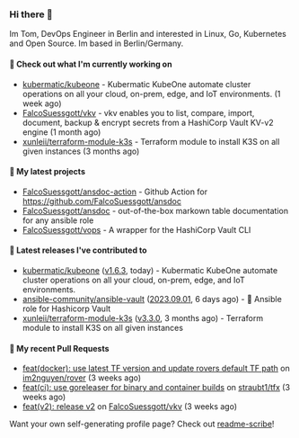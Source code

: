 ### Hi there 👋

Im Tom, DevOps Engineer in Berlin and interested in Linux, Go, Kubernetes and Open Source.
Im based in Berlin/Germany.

#### 👷 Check out what I'm currently working on

- [kubermatic/kubeone](https://github.com/kubermatic/kubeone) - Kubermatic KubeOne automate cluster operations on all your cloud, on-prem, edge, and IoT environments.   (1 week ago)
- [FalcoSuessgott/vkv](https://github.com/FalcoSuessgott/vkv) - vkv enables you to list, compare, import, document, backup &amp; encrypt secrets from a HashiCorp Vault KV-v2 engine (1 month ago)
- [xunleii/terraform-module-k3s](https://github.com/xunleii/terraform-module-k3s) - Terraform module to install K3S on all given instances (3 months ago)

#### 🌱 My latest projects

- [FalcoSuessgott/ansdoc-action](https://github.com/FalcoSuessgott/ansdoc-action) - Github Action for https://github.com/FalcoSuessgott/ansdoc
- [FalcoSuessgott/ansdoc](https://github.com/FalcoSuessgott/ansdoc) - out-of-the-box markown table documentation for any ansible role
- [FalcoSuessgott/vops](https://github.com/FalcoSuessgott/vops) - A wrapper for the HashiCorp Vault CLI

#### 🔭 Latest releases I've contributed to

- [kubermatic/kubeone](https://github.com/kubermatic/kubeone) ([v1.6.3](https://github.com/kubermatic/kubeone/releases/tag/v1.6.3), today) - Kubermatic KubeOne automate cluster operations on all your cloud, on-prem, edge, and IoT environments.  
- [ansible-community/ansible-vault](https://github.com/ansible-community/ansible-vault) ([2023.09.01](https://github.com/ansible-community/ansible-vault/releases/tag/2023.09.01), 6 days ago) - :key: Ansible role for Hashicorp Vault
- [xunleii/terraform-module-k3s](https://github.com/xunleii/terraform-module-k3s) ([v3.3.0](https://github.com/xunleii/terraform-module-k3s/releases/tag/v3.3.0), 3 months ago) - Terraform module to install K3S on all given instances

#### 🔨 My recent Pull Requests

- [feat(docker): use latest TF version and update rovers default TF path](https://github.com/im2nguyen/rover/pull/131) on [im2nguyen/rover](https://github.com/im2nguyen/rover) (3 weeks ago)
- [feat(ci): use goreleaser for binary and container builds](https://github.com/straubt1/tfx/pull/74) on [straubt1/tfx](https://github.com/straubt1/tfx) (3 weeks ago)
- [feat(v2): release v2](https://github.com/FalcoSuessgott/vkv/pull/152) on [FalcoSuessgott/vkv](https://github.com/FalcoSuessgott/vkv) (3 weeks ago)

Want your own self-generating profile page? Check out [readme-scribe](https://github.com/muesli/readme-scribe)!